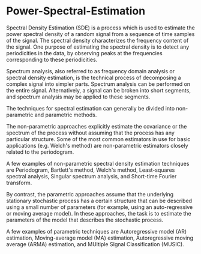 # Power-Spectral-Estimation
Spectral Density Estimation (SDE) is a process which is used to estimate the power spectral density of a random signal from a sequence of time samples of the signal. The spectral density characterizes the frequency content of the signal. One purpose of estimating the spectral density is to detect any periodicities in the data, by observing peaks at the frequencies corresponding to these periodicities.

Spectrum analysis, also referred to as frequency domain analysis or spectral density estimation, is the technical process of decomposing a complex signal into simpler parts. Spectrum analysis can be performed on the entire signal. Alternatively, a signal can be broken into short segments, and spectrum analysis may be applied to these segments.

The techniques for spectral estimation can generally be divided into non-parametric and parametric methods.

The non-parametric approaches explicitly estimate the covariance or the spectrum of the process without assuming that the process has any particular structure. Some of the most common estimators in use for basic applications (e.g. Welch's method) are non-parametric estimators closely related to the periodogram.

A few examples of non-parametric spectral density estimation techniques are Periodogram, Bartlett's method, Welch's method, Least-squares spectral analysis, Singular spectrum analysis, and Short-time Fourier transform. 

By contrast, the parametric approaches assume that the underlying stationary stochastic process has a certain structure that can be described using a small number of parameters (for example, using an auto-regressive or moving average model). In these approaches, the task is to estimate the parameters of the model that describes the stochastic process. 

A few examples of parametric techniques are Autoregressive model (AR) estimation, Moving-average model (MA) estimation, Autoregressive moving average (ARMA) estimation, and MUltiple SIgnal Classification (MUSIC).
